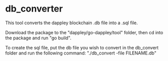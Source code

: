 # db_converter
This tool converts the dappley blockchain .db file into a .sql file.

Download the package to the "dappley/go-dappley/tool" folder, then cd into the package and run "go build". 

To create the sql file, put the db file you wish to convert in the db_convert folder and run the following command: "./db_convert -file FILENAME.db"
